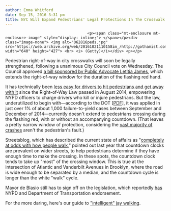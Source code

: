 ```yaml
---
author: Emma Whitford
date: Sep 15, 2016 3:31 pm
title: NYC Will Expand Pedestrians' Legal Protections In The Crosswalk
---
```


	
										<p><span class="mt-enclosure mt-enclosure-image" style="display: inline;"> </span></p><div class="image-none"> <img alt="062816peds.jpg" src="https://web.archive.org/web/20161021110158im_/http://gothamist.com/attachments/nyc_ewhitford/062816peds.jpg" width="640" height="427"> <br> <i> (Getty)</i></div> <p></p>

<p>Pedestrian right-of-way in city crosswalks will soon be legally strengthened, following a unanimous City Council vote on Wednesday. The Council approved <a href="https://web.archive.org/web/20161021110158/http://gothamist.com/2015/11/10/countdown_clock_law.php">a bill sponsored by Public Advocate Letitia James</a>, which extends the right-of-way window for the duration of the flashing red hand.</p>

<p>It has technically been <a href="https://web.archive.org/web/20161021110158/http://gothamist.com/2015/01/14/reckless_driving_nyc_nypd.php">less easy for drivers to hit pedestrians and get away with it</a> since the Right-of-Way Law passed in August 2014, empowering NYPD officers to charge drivers who kill or injure pedestrians. But the law, underutilized to begin with&#x2014;according to the DOT [<a href="https://web.archive.org/web/20161021110158/http://www.nyc.gov/html/dot/downloads/pdf/nyc_ped_safety_study_action_plan.pdf">PDF</a>], it was applied in just over 1% of about 1,000 failure-to-yield cases between September and December of 2014&#x2014;currently doesn&apos;t extend to pedestrians crossing during the flashing red, with or without an accompanying countdown. (That leaves a pretty narrow window of protection, considering the <a href="https://web.archive.org/web/20161021110158/http://www.streetsblog.org/2014/01/16/brattons-bad-data-on-pedestrian-injuries-wont-get-us-to-vision-zero/">vast majority of crashes</a> aren&apos;t the pedestrian&apos;s fault.) </p>

<p>Streetsblog, which has described the current state of affairs as &quot;<a href="https://web.archive.org/web/20161021110158/http://www.streetsblog.org/2015/06/16/the-nyc-traffic-rule-thats-completely-at-odds-with-how-people-walk/">completely at odds with how people walk</a>,&quot; pointed out last year that countdown clocks are prevalent on wider streets, to help pedestrians determine if they have enough time to make the crossing. In these spots, the countdown clock tends to take up &quot;most&quot; of the crossing window. This is true at the intersection of Atlantic and Vanderbilt Avenues in Brooklyn, where the road is wide enough to be separated by a median, and the countdown cycle is longer than the white &quot;walk&quot; cycle.</p>

<p>Mayor de Blasio still has to sign off on the legislation, which reportedly <a href="https://web.archive.org/web/20161021110158/http://www.streetsblog.org/2016/09/14/city-council-unanimously-passes-bill-to-expand-pedestrians-right-of-way/">has</a> NYPD and Department of Transportation endorsement. </p>

<p>For the more daring, here&apos;s our guide to <a href="https://web.archive.org/web/20161021110158/http://gothamist.com/2015/08/07/jaywalk_do_or_dont.php">&quot;intelligent&quot; jay walking</a>. <br>
</p>					
										
									
				